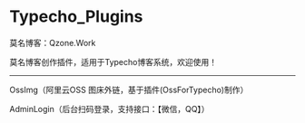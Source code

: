 # Typecho_Plugins

莫名博客：Qzone.Work

莫名博客创作插件，适用于Typecho博客系统，欢迎使用！

-------------------------------

OssImg（阿里云OSS 图床外链，基于插件(OssForTypecho)制作）

AdminLogin（后台扫码登录，支持接口：【微信，QQ】）
